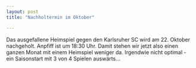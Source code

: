 ```yaml
---
layout: post
title: "Nachholtermin im Oktober"

---
```


Das ausgefallene Heimspiel gegen den Karlsruher SC wird am 22. Oktober nachgeholt. Anpfiff ist um 18:30 Uhr. Damit stehen wir jetzt also einen ganzen Monat mit einem Heimspiel weniger da. Irgendwie nicht optimal - ein Saisonstart mit 3 von 4 Spielen auswärts...


